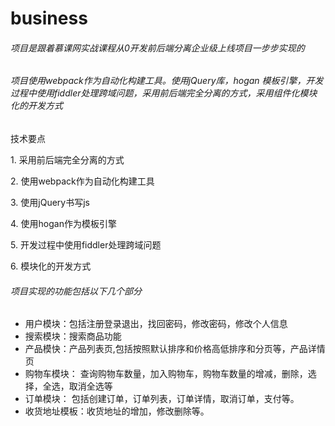 # business
<h6>项目是跟着慕课网实战课程从0开发前后端分离企业级上线项目一步步实现的</h6>
<h6> 项目使用webpack作为自动化构建工具。使用jQuery库，hogan 模板引擎，开发过程中使用fiddler处理跨域问题，采用前后端完全分离的方式，采用组件化模块化的开发方式</h6>
<p>技术要点</p>
<p>1. 采用前后端完全分离的方式</p>
<p>2. 使用webpack作为自动化构建工具</p>
<p>3. 使用jQuery书写js</p>
<p>4. 使用hogan作为模板引擎</p>
<p>5. 开发过程中使用fiddler处理跨域问题</p>
<p>6. 模块化的开发方式</p>

<h6>项目实现的功能包括以下几个部分</h6>

* 用户模块：包括注册登录退出，找回密码，修改密码，修改个人信息
* 搜索模块：搜索商品功能
* 产品模快：产品列表页,包括按照默认排序和价格高低排序和分页等，产品详情页
* 购物车模块： 查询购物车数量，加入购物车，购物车数量的增减，删除，选择，全选，取消全选等 
* 订单模块： 包括创建订单，订单列表，订单详情，取消订单，支付等。
* 收货地址模板：收货地址的增加，修改删除等。

